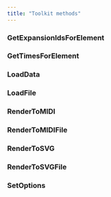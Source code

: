 ```yaml
---
title: "Toolkit methods"
---
```


### GetExpansionIdsForElement

### GetTimesForElement

### LoadData

### LoadFile

### RenderToMIDI

### RenderToMIDIFile

### RenderToSVG

### RenderToSVGFile

### SetOptions
